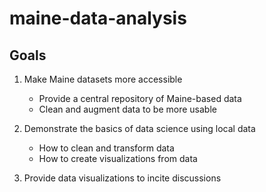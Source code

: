 # maine-data-analysis

## Goals

1. Make Maine datasets more accessible
    * Provide a central repository of Maine-based data
    * Clean and augment data to be more usable

1. Demonstrate the basics of data science using local data
    * How to clean and transform data
    * How to create visualizations from data

1. Provide data visualizations to incite discussions